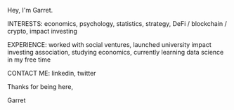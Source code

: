 Hey, I'm Garret.

INTERESTS: economics, psychology, statistics, strategy, DeFi / blockchain / crypto, impact investing

EXPERIENCE: worked with social ventures, launched university impact investing association, studying economics, currently learning data science in my free time

CONTACT ME: linkedin, twitter

Thanks for being here,

Garret

<!---
garretcq/garretcq is a ✨ special ✨ repository because its `README.md` (this file) appears on your GitHub profile.
You can click the Preview link to take a look at your changes.
--->
